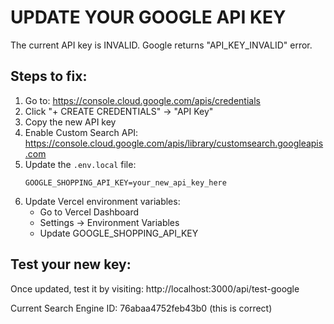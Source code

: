 # UPDATE YOUR GOOGLE API KEY

The current API key is INVALID. Google returns "API_KEY_INVALID" error.

## Steps to fix:

1. Go to: https://console.cloud.google.com/apis/credentials
2. Click "+ CREATE CREDENTIALS" → "API Key"
3. Copy the new API key
4. Enable Custom Search API: https://console.cloud.google.com/apis/library/customsearch.googleapis.com
5. Update the `.env.local` file:
   ```
   GOOGLE_SHOPPING_API_KEY=your_new_api_key_here
   ```
6. Update Vercel environment variables:
   - Go to Vercel Dashboard
   - Settings → Environment Variables
   - Update GOOGLE_SHOPPING_API_KEY

## Test your new key:
Once updated, test it by visiting: http://localhost:3000/api/test-google

Current Search Engine ID: 76abaa4752feb43b0 (this is correct)